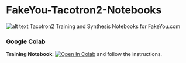 # FakeYou-Tacotron2-Notebooks
![alt text](https://github.com/justinjohn0306/FakeYou-Tacotron2-Notebook/blob/main/assets/FakeYou_Logo.png?raw=true)
Tacotron2 Training and Synthesis Notebooks for FakeYou.com

### Google Colab

**Training Notebook**: <a href="https://colab.research.google.com/github/justinjohn0306/FakeYou-Tacotron2-Notebook/blob/main/FakeYou_Tacotron_2_(w_ARPAbet)_Training.ipynb" target="_parent"><img src="https://colab.research.google.com/assets/colab-badge.svg" alt="Open In Colab"/></a> and follow the instructions.



